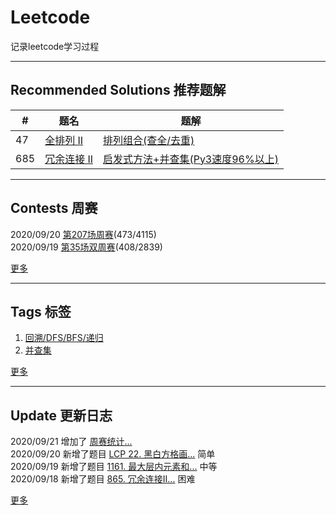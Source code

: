 # Leetcode
记录leetcode学习过程

---
## Recommended Solutions 推荐题解
| # | 题名 | 题解 |
| -- | -- | -- |
| 47 | [全排列 II](https://github.com/Mathstarry/Leetcode/tree/master/problems/0047_permuteUnique) | [排列组合(查全/去重)](https://github.com/Mathstarry/Leetcode/blob/master/problems/0047_permuteUnique/ideas.md) |
| 685 | [冗余连接 II](https://github.com/Mathstarry/Leetcode/tree/master/problems/0685_findRedundantDirectedConnection) | [启发式方法+并查集(Py3速度96%以上)](https://leetcode-cn.com/problems/redundant-connection-ii/solution/qi-fa-shi-fang-fa-bing-cha-ji-py3su-du-96yi-shang-/) |

---

## Contests 周赛
2020/09/20 [第207场周赛](https://github.com/Mathstarry/Leetcode/blob/master/contests/overview/weekly/weekly_207.md)(473/4115)  
2020/09/19 [第35场双周赛](https://github.com/Mathstarry/Leetcode/blob/master/contests/overview/biweekly/biweekly_035.md)(408/2839)

[更多](https://github.com/Mathstarry/Leetcode/blob/master/contests/overview/README.md)

---
## Tags 标签
1. [回溯/DFS/BFS/递归](https://github.com/Mathstarry/Leetcode/tree/master/tags/trackback_DFS_BFS_recursion)  
2. [并查集](https://github.com/Mathstarry/Leetcode/blob/master/tags/unionfind/README.md)

[更多](https://github.com/Mathstarry/Leetcode/tree/master/tags)

---
## Update 更新日志
2020/09/21 增加了 [周赛统计...](https://github.com/Mathstarry/Leetcode/blob/master/contests/overview/README.md)  
2020/09/20 新增了题目 [LCP 22. 黑白方格画...](https://github.com/Mathstarry/Leetcode/tree/master/leetcodeCup/LCP0022_paintingPlan) 简单  
2020/09/19 新增了题目 [1161. 最大层内元素和...](https://github.com/Mathstarry/Leetcode/tree/master/problems/1161_maxLevelSum) 中等  
2020/09/18 新增了题目 [865. 冗余连接II...](https://github.com/Mathstarry/Leetcode/blob/master/problems/0685_findRedundantDirectedConnection) 困难  

[更多](https://github.com/Mathstarry/Leetcode/blob/master/UPDATE.md#Update)
